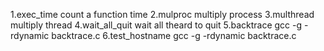 1.exec_time
count a function time
2.mulproc
multiply process
3.multhread
multiply thread
4.wait_all_quit
wait all theard to quit
5.backtrace
gcc -g -rdynamic backtrace.c
6.test_hostname
gcc -g -rdynamic backtrace.c
